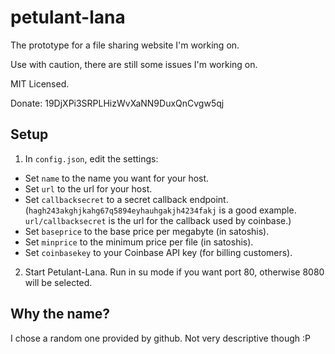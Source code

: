 petulant-lana
=============

The prototype for a file sharing website I'm working on.

Use with caution, there are still some issues I'm working on.

MIT Licensed.

Donate: 19DjXPi3SRPLHizWvXaNN9DuxQnCvgw5qj

Setup
-----

 1. In `config.json`, edit the settings:
   * Set `name` to the name you want for your host.
   * Set `url` to the url for your host.
   * Set `callbacksecret` to a secret callback endpoint. (`hagh243akghjkahg67q5894eyhauhgakjh4234fakj` is a good example. `url/callbacksecret` is the url for the callback used by coinbase.)
   * Set `baseprice` to the base price per megabyte (in satoshis).
   * Set `minprice` to the minimum price per file (in satoshis).
   * Set `coinbasekey` to your Coinbase API key (for billing customers).
 2. Start Petulant-Lana. Run in su mode if you want port 80, otherwise 8080 will be selected.

Why the name?
-------------

I chose a random one provided by github. Not very descriptive though :P
